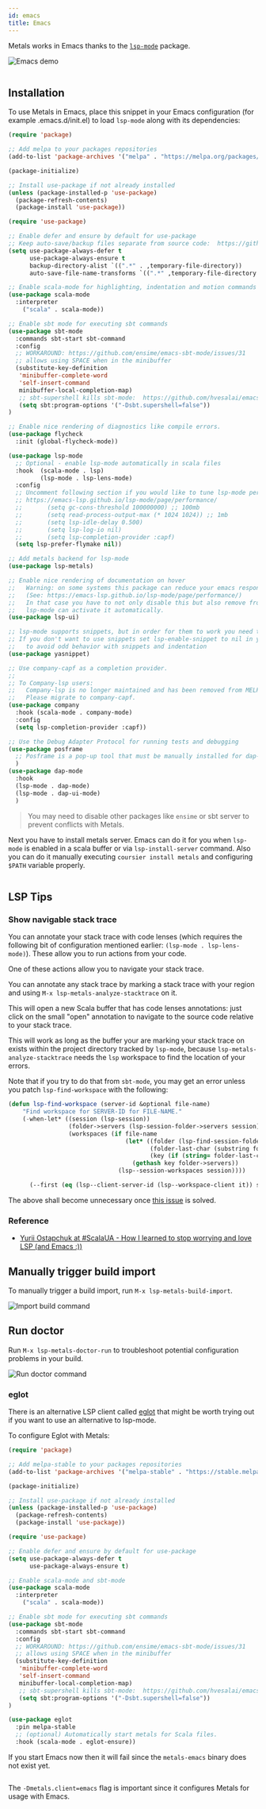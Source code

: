 ```yaml
---
id: emacs
title: Emacs
---
```


Metals works in Emacs thanks to the
[`lsp-mode`](https://github.com/emacs-lsp/lsp-mode) package.

![Emacs demo](https://i.imgur.com/KJQLMZ7.gif)

```scala mdoc:requirements

```

## Installation

To use Metals in Emacs, place this snippet in your Emacs configuration (for example .emacs.d/init.el) to load
`lsp-mode` along with its dependencies:

```el
(require 'package)

;; Add melpa to your packages repositories
(add-to-list 'package-archives '("melpa" . "https://melpa.org/packages/") t)

(package-initialize)

;; Install use-package if not already installed
(unless (package-installed-p 'use-package)
  (package-refresh-contents)
  (package-install 'use-package))

(require 'use-package)

;; Enable defer and ensure by default for use-package
;; Keep auto-save/backup files separate from source code:  https://github.com/scalameta/metals/issues/1027
(setq use-package-always-defer t
      use-package-always-ensure t
      backup-directory-alist `((".*" . ,temporary-file-directory))
      auto-save-file-name-transforms `((".*" ,temporary-file-directory t)))

;; Enable scala-mode for highlighting, indentation and motion commands
(use-package scala-mode
  :interpreter
    ("scala" . scala-mode))

;; Enable sbt mode for executing sbt commands
(use-package sbt-mode
  :commands sbt-start sbt-command
  :config
  ;; WORKAROUND: https://github.com/ensime/emacs-sbt-mode/issues/31
  ;; allows using SPACE when in the minibuffer
  (substitute-key-definition
   'minibuffer-complete-word
   'self-insert-command
   minibuffer-local-completion-map)
   ;; sbt-supershell kills sbt-mode:  https://github.com/hvesalai/emacs-sbt-mode/issues/152
   (setq sbt:program-options '("-Dsbt.supershell=false"))
)

;; Enable nice rendering of diagnostics like compile errors.
(use-package flycheck
  :init (global-flycheck-mode))

(use-package lsp-mode
  ;; Optional - enable lsp-mode automatically in scala files
  :hook  (scala-mode . lsp)
         (lsp-mode . lsp-lens-mode)
  :config
  ;; Uncomment following section if you would like to tune lsp-mode performance according to
  ;; https://emacs-lsp.github.io/lsp-mode/page/performance/
  ;;       (setq gc-cons-threshold 100000000) ;; 100mb
  ;;       (setq read-process-output-max (* 1024 1024)) ;; 1mb
  ;;       (setq lsp-idle-delay 0.500)
  ;;       (setq lsp-log-io nil)
  ;;       (setq lsp-completion-provider :capf)
  (setq lsp-prefer-flymake nil))

;; Add metals backend for lsp-mode
(use-package lsp-metals)

;; Enable nice rendering of documentation on hover
;;   Warning: on some systems this package can reduce your emacs responsiveness significally.
;;   (See: https://emacs-lsp.github.io/lsp-mode/page/performance/)
;;   In that case you have to not only disable this but also remove from the packages since
;;   lsp-mode can activate it automatically.
(use-package lsp-ui)

;; lsp-mode supports snippets, but in order for them to work you need to use yasnippet
;; If you don't want to use snippets set lsp-enable-snippet to nil in your lsp-mode settings
;;   to avoid odd behavior with snippets and indentation
(use-package yasnippet)

;; Use company-capf as a completion provider.
;;
;; To Company-lsp users:
;;   Company-lsp is no longer maintained and has been removed from MELPA.
;;   Please migrate to company-capf.
(use-package company
  :hook (scala-mode . company-mode)
  :config
  (setq lsp-completion-provider :capf))

;; Use the Debug Adapter Protocol for running tests and debugging
(use-package posframe
  ;; Posframe is a pop-up tool that must be manually installed for dap-mode
  )
(use-package dap-mode
  :hook
  (lsp-mode . dap-mode)
  (lsp-mode . dap-ui-mode)
  )
```

> You may need to disable other packages like `ensime` or sbt server to prevent
> conflicts with Metals.

Next you have to install metals server. Emacs can do it for you when `lsp-mode`
is enabled in a scala buffer or via `lsp-install-server` command. Also you can
do it manually executing `coursier install metals` and configuring `$PATH`
variable properly.

```scala mdoc:editor:emacs

```

## LSP Tips

### Show navigable stack trace

You can annotate your stack trace with code lenses (which requires the
following bit of configuration mentioned earlier: `(lsp-mode . lsp-lens-mode)`). 
These allow you to run actions from your code.

One of these actions allow you to navigate your stack trace.

You can annotate any stack trace by marking a stack trace with your
region and using `M-x lsp-metals-analyze-stacktrace` on it.

This will open a new Scala buffer that has code lenses annotations:
just click on the small "open" annotation to navigate to the source
code relative to your stack trace.

This will work as long as the buffer your are marking your stack trace
on exists within the project directory tracked by `lsp-mode`, because
`lsp-metals-analyze-stacktrace` needs the `lsp` workspace to find the
location of your errors.

Note that if you try to do that from `sbt-mode`, you may get an error
unless you patch `lsp-find-workspace` with the following:

```el
(defun lsp-find-workspace (server-id &optional file-name)
    "Find workspace for SERVER-ID for FILE-NAME."
    (-when-let* ((session (lsp-session))
                 (folder->servers (lsp-session-folder->servers session))
                 (workspaces (if file-name
                                 (let* ((folder (lsp-find-session-folder session file-name))
                                        (folder-last-char (substring folder (- (length folder) 1) (length folder)))
                                        (key (if (string= folder-last-char "/") (substring folder 0 (- (length folder) 1)) folder)))
                                   (gethash key folder->servers))
                               (lsp--session-workspaces session))))

      (--first (eq (lsp--client-server-id (lsp--workspace-client it)) server-id) workspaces)))
```

The above shall become unnecessary once [this issue](https://github.com/emacs-lsp/lsp-mode/issues/2610) is solved.


### Reference

- [Yurii Ostapchuk at #ScalaUA​ - How I learned to stop worrying and love LSP (and Emacs :))](https://www.youtube.com/watch?v=x7ey0ifcqAg&feature=youtu.be)


## Manually trigger build import

To manually trigger a build import, run `M-x lsp-metals-build-import`.

![Import build command](https://i.imgur.com/SvGXJDK.png)

## Run doctor

Run `M-x lsp-metals-doctor-run` to troubleshoot potential configuration problems
in your build.

![Run doctor command](https://i.imgur.com/yelm0jd.png)

### eglot

There is an alternative LSP client called
[eglot](https://github.com/joaotavora/eglot) that might be worth trying out if
you want to use an alternative to lsp-mode.

To configure Eglot with Metals:

```el
(require 'package)

;; Add melpa-stable to your packages repositories
(add-to-list 'package-archives '("melpa-stable" . "https://stable.melpa.org/packages/") t)

(package-initialize)

;; Install use-package if not already installed
(unless (package-installed-p 'use-package)
  (package-refresh-contents)
  (package-install 'use-package))

(require 'use-package)

;; Enable defer and ensure by default for use-package
(setq use-package-always-defer t
      use-package-always-ensure t)

;; Enable scala-mode and sbt-mode
(use-package scala-mode
  :interpreter
    ("scala" . scala-mode))

;; Enable sbt mode for executing sbt commands
(use-package sbt-mode
  :commands sbt-start sbt-command
  :config
  ;; WORKAROUND: https://github.com/ensime/emacs-sbt-mode/issues/31
  ;; allows using SPACE when in the minibuffer
  (substitute-key-definition
   'minibuffer-complete-word
   'self-insert-command
   minibuffer-local-completion-map)
   ;; sbt-supershell kills sbt-mode:  https://github.com/hvesalai/emacs-sbt-mode/issues/152
   (setq sbt:program-options '("-Dsbt.supershell=false"))
)

(use-package eglot
  :pin melpa-stable
  ;; (optional) Automatically start metals for Scala files.
  :hook (scala-mode . eglot-ensure))
```

If you start Emacs now then it will fail since the `metals-emacs` binary does
not exist yet.

```scala mdoc:bootstrap:metals-emacs emacs

```

The `-Dmetals.client=emacs` flag is important since it configures Metals for
usage with Emacs.

```scala mdoc:generic

```

```scala mdoc:worksheet
```

```scala mdoc:scalafix

```
